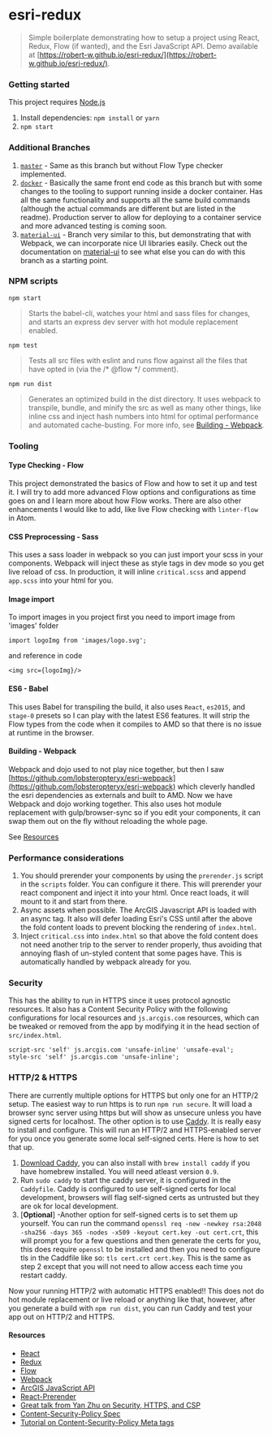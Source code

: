 # esri-redux
> Simple boilerplate demonstrating how to setup a project using React, Redux, Flow (if wanted), and the Esri JavaScript API. Demo available at [https://robert-w.github.io/esri-redux/](https://robert-w.github.io/esri-redux/).

### Getting started
This project requires [Node.js](https://nodejs.org/en/)

1. Install dependencies: `npm install` or `yarn`
2. `npm start`

### Additional Branches
1. [`master`](https://github.com/Robert-W/esri-redux/tree/master) - Same as this branch but without Flow Type checker implemented.
2. [`docker`](https://github.com/Robert-W/esri-redux/tree/docker) - Basically the same front end code as this branch but with some changes to the tooling to support running inside a docker container. Has all the same functionality and supports all the same build commands (although the actual commands are different but are listed in the readme). Production server to allow for deploying to a container service and more advanced testing is coming soon.
3. [`material-ui`](https://github.com/Robert-W/esri-redux/tree/material-ui) - Branch very similar to this, but demonstrating that with Webpack, we can incorporate nice UI libraries easily. Check out the documentation on [material-ui](http://www.material-ui.com/) to see what else you can do with this branch as a starting point.

### NPM scripts
`npm start`
> Starts the babel-cli, watches your html and sass files for changes, and starts an express dev server with hot module replacement enabled.

`npm test`
> Tests all src files with eslint and runs flow against all the files that have opted in (via the /\* @flow \*/ comment).

`npm run dist`
> Generates an optimized build in the dist directory. It uses webpack to transpile, bundle, and minify the src as well as many other things, like inline css and inject hash numbers into html for optimal performance and automated cache-busting. For more info, see [Building - Webpack](#building---webpack).

### Tooling

#### Type Checking - Flow
This project demonstrated the basics of Flow and how to set it up and test it. I will try to add more advanced Flow options and configurations as time goes on and I learn more about how Flow works. There are also other enhancements I would like to add, like live Flow checking with `linter-flow` in Atom.

#### CSS Preprocessing - Sass
This uses a sass loader in webpack so you can just import your scss in your components. Webpack will inject these as style tags in dev mode so you get live reload of css. In production, it will inline `critical.scss` and append `app.scss` into your html for you.

#### Image import
To import images in you project first you need to import image from 'images' folder

`import logoImg from 'images/logo.svg';`

and reference in code

`<img src={logoImg}/>`

#### ES6 - Babel
This uses Babel for transpiling the build, it also uses `React`, `es2015`, and `stage-0` presets so I can play with the latest ES6 features.  It will strip the Flow types from the code when it compiles to AMD so that there is no issue at runtime in the browser.

#### Building - Webpack
Webpack and dojo used to not play nice together, but then I saw [https://github.com/lobsteropteryx/esri-webpack](https://github.com/lobsteropteryx/esri-webpack) which cleverly handled the esri dependencies as externals and built to AMD.  Now we have Webpack and dojo working together.  This also uses hot module replacement with gulp/browser-sync so if you edit your components, it can swap them out on the fly without reloading the whole page.

See [Resources](#resources)


### Performance considerations
1. You should prerender your components by using the `prerender.js` script in the `scripts` folder. You can configure it there. This will prerender your react component and inject it into your html. Once react loads, it will mount to it and start from there.
2. Async assets when possible. The ArcGIS Javascript API is loaded with an async tag. It also will defer loading Esri's CSS until after the above the fold content loads to prevent blocking the rendering of `index.html`.
3. Inject `critical.css` into `index.html` so that above the fold content does not need another trip to the server to render properly, thus avoiding that annoying flash of un-styled content that some pages have. This is automatically handled by webpack already for you.

### Security
This has the ability to run in HTTPS since it uses protocol agnostic resources. It also has a Content Security Policy with the following configurations for local resources and `js.arcgis.com` resources, which can be tweaked or removed from the app by modifying it in the head section of `src/index.html`.

```
script-src 'self' js.arcgis.com 'unsafe-inline' 'unsafe-eval';
style-src 'self' js.arcgis.com 'unsafe-inline';
```

### HTTP/2 & HTTPS
There are currently multiple options for HTTPS but only one for an HTTP/2 setup. The easiest way to run https is to run `npm run secure`.  It will load a browser sync server using https but will show as unsecure unless you have signed certs for localhost. The other option is to use [Caddy](https://caddyserver.com/).  It is really easy to install and configure.  This will run an HTTP/2 and HTTPS-enabled server for you once you generate some local self-signed certs.  Here is how to set that up.

1. [Download Caddy](https://caddyserver.com/docs/getting-started), you can also install with `brew install caddy` if you have homebrew installed. You will need atleast version `0.9`.
2. Run `sudo caddy` to start the caddy server, it is configured in the `Caddyfile`. Caddy is configured to use self-signed certs for local development, browsers will flag self-signed certs as untrusted but they are ok for local development.
3. [**Optional**] -Another option for self-signed certs is to set them up yourself. You can run the command `openssl req -new -newkey rsa:2048 -sha256 -days 365 -nodes -x509 -keyout cert.key -out cert.crt`, this will prompt you for a few questions and then generate the certs for you, this does require `openssl` to be installed and then you need to configure tls in the Caddfile like so: `tls cert.crt cert.key`. This is the same as step 2 except that you will not need to allow access each time you restart caddy.

Now your running HTTP/2 with automatic HTTPS enabled!! This does not do hot module replacement or live reload or anything like that, however, after you generate a build with `npm run dist`, you can run Caddy and test your app out on HTTP/2 and HTTPS.

#### Resources
* [React](https://facebook.github.io/react/)
* [Redux](http://redux.js.org/)
* [Flow](http://flowtype.org/)
* [Webpack](https://webpack.github.io/)
* [ArcGIS JavaScript API](https://js.arcgis.com)
* [React-Prerender](https://github.com/Robert-W/react-prerender)
* [Great talk from Yan Zhu on Security, HTTPS, and CSP](https://www.youtube.com/watch?v=CDdYu2CJ-SU)
* [Content-Security-Policy Spec](https://www.w3.org/TR/CSP/)
* [Tutorial on Content-Security-Policy Meta tags](http://www.html5rocks.com/en/tutorials/security/content-security-policy/)
